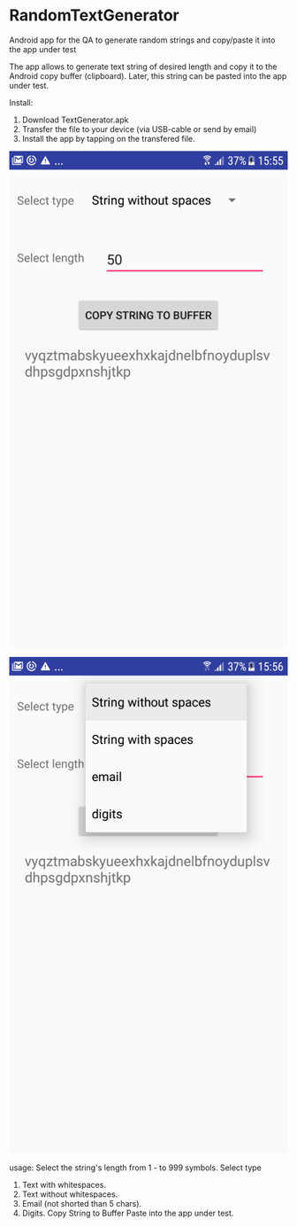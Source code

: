 # RandomTextGenerator
Android app for the QA to generate random strings and copy/paste it into the app under test

The app allows to generate text string of desired length and copy it to the Android copy buffer (clipboard).
Later, this string can be pasted into the app under test.

Install:
1) Download TextGenerator.apk
2) Transfer the file to your device (via USB-cable or send by email)
3) Install the app by tapping on the transfered file.

![alt text](https://github.com/VicGrygorchyk/RandomTextGenerator/blob/master/how_app_look1.png)

![alt text](https://github.com/VicGrygorchyk/RandomTextGenerator/blob/master/how_app_look2.png)

usage:
Select the string's length from 1 - to 999 symbols.
Select type
1) Text with whitespaces.
2) Text without whitespaces.
3) Email (not shorted than 5 chars).
4) Digits.
Copy String to Buffer
Paste into the app under test.
